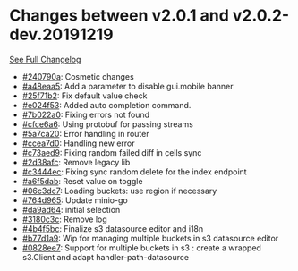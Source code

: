 # Changes between v2.0.1 and v2.0.2-dev.20191219

[See Full Changelog](https://github.com/pydio/cells/compare/v2.0.1...v2.0.2-dev.20191219)

- [#240790a](https://github.com/pydio/cells/commit/240790a22dc084875ccd93df35e8a07bef500928): Cosmetic changes
- [#a48eaa5](https://github.com/pydio/cells/commit/a48eaa5aa30f8262c1067d99d3cdd2de58a88c51): Add a parameter to disable gui.mobile banner
- [#25f71b2](https://github.com/pydio/cells/commit/25f71b27eb0042db556ef2b449ff11658e3a8fb5): Fix default value check
- [#e024f53](https://github.com/pydio/cells/commit/e024f53a9b02be84b1be7284fb186697f8c89080): Added auto completion command.
- [#7b022a0](https://github.com/pydio/cells/commit/7b022a00657a3de74e4bfc40fa4791aaf0f888ca): Fixing errors not found
- [#cfce6a6](https://github.com/pydio/cells/commit/cfce6a6a557f58ee17ff66bcb743257580dbc593): Using protobuf for passing streams
- [#5a7ca20](https://github.com/pydio/cells/commit/5a7ca20c57786e9abd39d3422e3886dc16e8daf5): Error handling in router
- [#ccea7d0](https://github.com/pydio/cells/commit/ccea7d07c69def0031e86be6238a65502e8cb742): Handling new error
- [#c73aed9](https://github.com/pydio/cells/commit/c73aed9f68cf04545c6a34085c93940b911e10ba): Fixing random failed diff in cells sync
- [#2d38afc](https://github.com/pydio/cells/commit/2d38afc15d3c008a67d4bee07375374c61adfd3b): Remove legacy lib
- [#c3444ec](https://github.com/pydio/cells/commit/c3444ec3fe093e9720de8f5c1ac5a071afefaec8): Fixing sync random delete for the index endpoint
- [#a6f5dab](https://github.com/pydio/cells/commit/a6f5dabd3e22c5fd02b90f4a2c47505e00d1e4b8): Reset value on toggle
- [#06c3dc7](https://github.com/pydio/cells/commit/06c3dc750186df6bafb85cbab29da7ceca06e2b6): Loading buckets: use region if necessary
- [#764d965](https://github.com/pydio/cells/commit/764d9653a110d14957debf46ea91e5dcda41862c): Update minio-go
- [#da9ad64](https://github.com/pydio/cells/commit/da9ad647f5e389ed9eee25329c6c1a43935b15ab): initial selection
- [#3180c3c](https://github.com/pydio/cells/commit/3180c3c7c7bd53b20c0580d22b6f02cf0cb2e82c): Remove log
- [#4b4f5bc](https://github.com/pydio/cells/commit/4b4f5bc173b79069fe8de43a3cdb577d17c8051e): Finalize s3 datasource editor and i18n
- [#b77d1a9](https://github.com/pydio/cells/commit/b77d1a90261aa0231fe90c7beffc521d2995a8fb): Wip for managing multiple buckets in s3 datasource editor
- [#0828ee7](https://github.com/pydio/cells/commit/0828ee79a50bddeb758e6e8e0cd2ea0a602401ae): Support for multiple buckets in s3 : create a wrapped s3.Client and adapt handler-path-datasource
